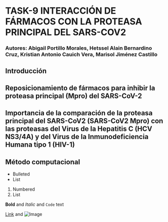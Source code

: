 # TASK-9 INTERACCIÓN DE FÁRMACOS CON LA PROTEASA PRINCIPAL DEL SARS-COV2 
### Autores: Abigail Portillo Morales, Hetssel Alain Bernardino Cruz, Kristian Antonio Cauich Vera, Marisol Jiménez Castillo



## Introducción

## Reposicionamiento de fármacos para inhibir la proteasa principal (Mpro) del SARS-CoV-2

## Importancia de la comparación de la proteasa principal del SARS-CoV2 (SARS-CoV2 Mpro) con las proteasas del Virus de la Hepatitis C (HCV NS3/4A) y del Virus de la Inmunodeficiencia Humana tipo 1 (HIV-1)

## Método computacional 




- Bulleted
- List

1. Numbered
2. List

**Bold** and _Italic_ and `Code` text

[Link](url) and ![Image](src)
```

